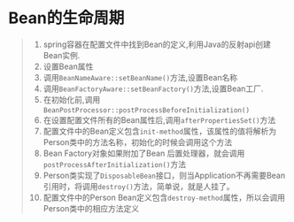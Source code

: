 # Bean的生命周期

> 1. spring容器在配置文件中找到Bean的定义,利用Java的反射api创建Bean实例.
> 2. 设置Bean属性
> 3. 调用`BeanNameAware::setBeanName()`方法,设置Bean名称
> 4. 调用`BeanFactoryAware::setBeanFactory()`方法,设置Bean工厂.
> 5. 在初始化前,调用`BeanPostProcessor::postProcessBeforeInitialization()`
> 6. 在设置配置文件所有的Bean属性后,调用`afterPropertiesSet()`方法
> 7. 配置文件中的Bean定义包含`init-method`属性，该属性的值将解析为Person类中的方法名称，初始化的时候会调用这个方法
> 8. Bean Factory对象如果附加了Bean 后置处理器，就会调用`postProcessAfterInitialization()`方法
> 9. Person类实现了`DisposableBean`接口，则当Application不再需要Bean引用时，将调用`destroy()`方法，简单说，就是人挂了。
> 10. 配置文件中的Person Bean定义包含`destroy-method`属性，所以会调用Person类中的相应方法定义